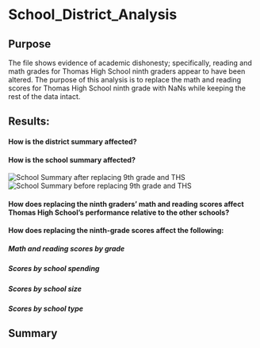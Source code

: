 # School_District_Analysis

## Purpose
The file shows evidence of academic dishonesty; specifically, reading and math grades for Thomas High School ninth graders appear to have been altered. The purpose of this analysis is to replace the math and reading scores for Thomas High School ninth grade with NaNs while keeping the rest of the data intact. 


## Results:

#### How is the district summary affected?
#### How is the school summary affected?
![School Summary after replacing 9th grade and THS](http://localhost:8888/view/Module4%20Pandas/School_District_Analysis/School_Summary_AfterReplacement.png)
![School Summary before replacing 9th grade and THS ](http://localhost:8888/view/Module4%20Pandas/School_District_Analysis/School_Summary_BeforeReplacement.png)

#### How does replacing the ninth graders’ math and reading scores affect Thomas High School’s performance relative to the other schools?
#### How does replacing the ninth-grade scores affect the following:
##### Math and reading scores by grade
##### Scores by school spending
##### Scores by school size
##### Scores by school type


## Summary
